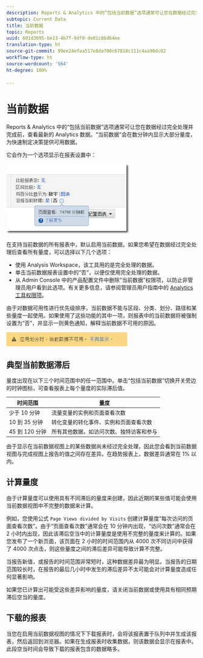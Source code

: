 ```yaml
---
description: Reports & Analytics 中的“包括当前数据”选项通常可让您在数据经过完全处理并完成前，查看最新的 Analytics 数据。“当前数据”会在数分钟内显示大部分量度，为快速制定决策提供可用数据。
subtopic: Current Data
title: 当前数据
topic: Reports
uuid: 601d3695-be13-4b7f-9df0-de01c8bd64ee
translation-type: ht
source-git-commit: 99ee24efaa517e8da700c67818c111c4aa90dc02
workflow-type: ht
source-wordcount: '564'
ht-degree: 100%

---
```



# 当前数据

Reports &amp; Analytics 中的“包括当前数据”选项通常可让您在数据经过完全处理并完成前，查看最新的 Analytics 数据。“当前数据”会在数分钟内显示大部分量度，为快速制定决策提供可用数据。

它会作为一个选项显示在报表设置中：

![当前数据屏幕截图](assets/current_data.png)

在支持当前数据的所有报表中，默认启用当前数据。如果您希望在数据经过完全处理后查看所有量度，可以选择以下几个选项：

* 使用 Analysis Workspace，该工具用的是完全处理的数据。
* 单击当前数据报表设置中的“否”，以便仅使用完全处理的数据。
* 从 Admin Console 中的产品配置文件中删除“当前数据”权限项，以防止非管理员用户看到此选项。有关更多信息，请参阅管理员用户指南中的 [Analytics 工具权限项](/help/admin/admin-console/permissions/analytics-tools.md)。

由于对数据可用性进行优先级排序，当前数据不能与区段、分类、划分、路径和某些量度一起使用。如果使用了这些功能的其中一项，则报表中的当前数据将被强制设置为“否”，并显示一则黄色通知，解释当前数据不可用的原因。

![当前数据通知](assets/current_data_notice.png)

## 典型当前数据滞后

量度出现在以下三个时间范围中的任一范围中。单击“包括当前数据”切换开关旁边的时钟图标，可查看报表上每个量度的实际滞后值。

| 时间范围 | 量度 |
| --- | --- |
| 少于 10 分钟 | 流量变量的实例和页面查看次数 |
| 10 到 35 分钟 | 转化变量的转化事件、实例和页面查看次数 |
| 45 到 120 分钟 | 所有其他数据，如访问次数、独特访客和参与 |

由于显示在当前数据视图上的某些数据尚未经过完全处理，因此您会看到当前数据视图与完成视图上报告的值之间存在差异。在趋势报表上，数据差异通常在 1% 以内。

## 计算量度

由于计算量度可以使用具有不同滞后的量度来创建，因此近期的某些值可能会使用当前数据视图中不完整的数据来计算。

例如，您使用公式 `Page Views divided by Visits` 创建计算量度“每次访问的页面查看次数”。由于“页面查看次数”通常会在 10 分钟内出现，“访问次数”通常会在 2 小时内出现，因此该滞后空当中的计算量度是使用不完整的量度来计算的。如果您发布了一个新页面，该页面在 2 小时的时间范围内从 4000 次不同访问中获得了 4000 次点击，则这些量度之间的滞后差异可能导致计算不完整。

当报告新值，或报告的时间范围非常短时，这种数据差异最为明显。当报告的日期范围较长时，在报告的最后几小时中发生的滞后差异不太可能会对计算量度造成任何显著影响。

如果您已计算出可能受这些差异影响的量度，请关闭当前数据或使用具有相同预期滞后空当的量度。

## 下载的报表

当您在启用当前数据视图的情况下下载报表时，会将该报表置于队列中并生成该报表，然后返回到浏览器。如果在生成报表时收集数据，则该数据会显示在报表中。此段空当时间会导致下载的报表包含的数据略多。

